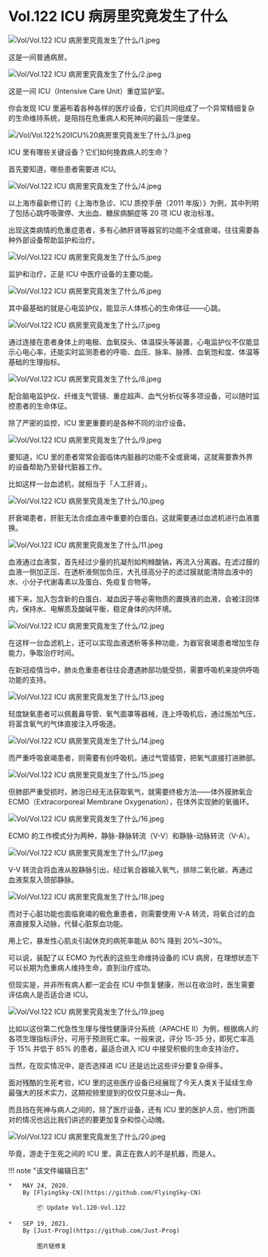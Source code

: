 # Vol.122 ICU 病房里究竟发生了什么

![Vol/Vol.122 ICU 病房里究竟发生了什么/1.jpeg](https://cdn.jsdelivr.net/gh/qiaoshouzi/static/image/Vol/Vol.122%20ICU%20病房里究竟发生了什么/1.jpeg)

这是一间普通病房。

![Vol/Vol.122 ICU 病房里究竟发生了什么/2.jpeg](https://cdn.jsdelivr.net/gh/qiaoshouzi/static/image/Vol/Vol.122%20ICU%20病房里究竟发生了什么/2.jpeg)

这是一间 ICU（Intensive Care Unit）重症监护室。

你会发现 ICU 里遍布着各种各样的医疗设备，它们共同组成了一个异常精细复杂的生命维持系统，是阻挡在危重病人和死神间的最后一座堡垒。

![/Vol/Vol.122%20ICU%20病房里究竟发生了什么/3.jpeg](https://cdn.jsdelivr.net/gh/qiaoshouzi/static/image/Vol/Vol.122%20ICU%20病房里究竟发生了什么/3.jpeg)

ICU 里有哪些关键设备？它们如何挽救病人的生命？

首先要知道，哪些患者需要进 ICU。

![Vol/Vol.122 ICU 病房里究竟发生了什么/4.jpeg](https://cdn.jsdelivr.net/gh/qiaoshouzi/static/image/Vol/Vol.122%20ICU%20病房里究竟发生了什么/4.jpeg)

以上海市最新修订的《上海市急诊、ICU 质控手册（2011 年版）》为例，其中列明了包括心跳呼吸骤停、大出血、糖尿病酮症等 20 项 ICU 收治标准。

出现这类病情的危重症患者，多有心肺肝肾等器官的功能不全或衰竭，往往需要各种外部设备帮助监护和治疗。

![Vol/Vol.122 ICU 病房里究竟发生了什么/5.jpeg](https://cdn.jsdelivr.net/gh/qiaoshouzi/static/image/Vol/Vol.122%20ICU%20病房里究竟发生了什么/5.jpeg)

监护和治疗，正是 ICU 中医疗设备的主要功能。

![Vol/Vol.122 ICU 病房里究竟发生了什么/6.jpeg](https://cdn.jsdelivr.net/gh/qiaoshouzi/static/image/Vol/Vol.122%20ICU%20病房里究竟发生了什么/6.jpeg)

其中最基础的就是心电监护仪，能显示人体核心的生命体征——心跳。

![Vol/Vol.122 ICU 病房里究竟发生了什么/7.jpeg](https://cdn.jsdelivr.net/gh/qiaoshouzi/static/image/Vol/Vol.122%20ICU%20病房里究竟发生了什么/7.jpeg)

通过连接在患者身体上的电极、血氧探头、体温探头等装置，心电监护仪不仅能显示心电心率，还能实时监测患者的呼吸、血压、脉率、脉搏、血氧饱和度、体温等基础的生理指标。

![Vol/Vol.122 ICU 病房里究竟发生了什么/8.jpeg](https://cdn.jsdelivr.net/gh/qiaoshouzi/static/image/Vol/Vol.122%20ICU%20病房里究竟发生了什么/8.jpeg)

配合脑电监护仪、纤维支气管镜、重症超声、血气分析仪等多项设备，可以随时监控患者的生命体征。

除了严密的监控，ICU 里更重要的是各种不同的治疗设备。

![Vol/Vol.122 ICU 病房里究竟发生了什么/9.jpeg](https://cdn.jsdelivr.net/gh/qiaoshouzi/static/image/Vol/Vol.122%20ICU%20病房里究竟发生了什么/9.jpeg)

要知道，ICU 里的患者常常会面临体内脏器的功能不全或衰竭，这就需要靠外界的设备帮助乃至替代脏器工作。

比如这样一台血滤机，就相当于「人工肝肾」。

![Vol/Vol.122 ICU 病房里究竟发生了什么/10.jpeg](https://cdn.jsdelivr.net/gh/qiaoshouzi/static/image/Vol/Vol.122%20ICU%20病房里究竟发生了什么/10.jpeg)

肝衰竭患者，肝脏无法合成血液中重要的白蛋白。这就需要通过血滤机进行血液置换。

![Vol/Vol.122 ICU 病房里究竟发生了什么/11.jpeg](https://cdn.jsdelivr.net/gh/qiaoshouzi/static/image/Vol/Vol.122%20ICU%20病房里究竟发生了什么/11.jpeg)

血液通过血液泵，首先经过少量的抗凝剂如枸橼酸钠，再流入分离器。在滤过膜的血液一侧加正压、在透析液侧加负压，大孔径高分子的滤过膜就能清除血液中的水、小分子代谢毒素以及蛋白、免疫复合物等。

接下来，加入包含新的白蛋白、凝血因子等必需物质的置换液的血液，会被注回体内，保持水、电解质及酸碱平衡，稳定身体的内环境。

![Vol/Vol.122 ICU 病房里究竟发生了什么/12.jpeg](https://cdn.jsdelivr.net/gh/qiaoshouzi/static/image/Vol/Vol.122%20ICU%20病房里究竟发生了什么/12.jpeg)

在这样一台血滤机上，还可以实现血液透析等多种功能，为器官衰竭患者增加生存能力，争取治疗时间。

在新冠疫情当中，肺炎危重患者往往会遭遇肺部功能受损，需要呼吸机来提供呼吸功能的支持。

![Vol/Vol.122 ICU 病房里究竟发生了什么/13.jpeg](https://cdn.jsdelivr.net/gh/qiaoshouzi/static/image/Vol/Vol.122%20ICU%20病房里究竟发生了什么/13.jpeg)

轻度缺氧患者可以佩戴鼻导管、氧气面罩等器械，连上呼吸机后，通过施加气压，将富含氧气的气体直接注入呼吸道。

![Vol/Vol.122 ICU 病房里究竟发生了什么/14.jpeg](https://cdn.jsdelivr.net/gh/qiaoshouzi/static/image/Vol/Vol.122%20ICU%20病房里究竟发生了什么/14.jpeg)

而严重呼吸衰竭患者，则需要有创呼吸机，通过气管插管，把氧气直接打进肺部。

![Vol/Vol.122 ICU 病房里究竟发生了什么/15.jpeg](https://cdn.jsdelivr.net/gh/qiaoshouzi/static/image/Vol/Vol.122%20ICU%20病房里究竟发生了什么/15.jpeg)

但肺部严重受损时，肺泡已经无法获取氧气，就需要终极方法——体外膜肺氧合 ECMO（Extracorporeal Membrane Oxygenation），在体外实现肺的氧循环。

![Vol/Vol.122 ICU 病房里究竟发生了什么/16.jpeg](https://cdn.jsdelivr.net/gh/qiaoshouzi/static/image/Vol/Vol.122%20ICU%20病房里究竟发生了什么/16.jpeg)

ECMO 的工作模式分为两种，静脉-静脉转流（V-V）和静脉-动脉转流（V-A）。

![Vol/Vol.122 ICU 病房里究竟发生了什么/17.jpeg](https://cdn.jsdelivr.net/gh/qiaoshouzi/static/image/Vol/Vol.122%20ICU%20病房里究竟发生了什么/17.jpeg)

V-V 转流会将血液从股静脉引出，经过氧合器输入氧气，排除二氧化碳，再通过血液泵泵入颈部静脉。

![Vol/Vol.122 ICU 病房里究竟发生了什么/18.jpeg](https://cdn.jsdelivr.net/gh/qiaoshouzi/static/image/Vol/Vol.122%20ICU%20病房里究竟发生了什么/18.jpeg)

而对于心脏功能也面临衰竭的极危重患者，则需要使用 V-A 转流，将氧合过的血液直接泵入动脉，代替心脏泵血功能。

用上它，暴发性心肌炎引起休克的病死率能从 80% 降到 20%\~30%。

可以说，装配了以 ECMO 为代表的这些生命维持设备的 ICU 病房，在理想状态下可以长期为危重病人维持生命，直到治疗成功。

但现实是，并非所有病人都一定会在 ICU 中恢复健康，所以在收治时，医生需要评估病人是否适合进 ICU。

![Vol/Vol.122 ICU 病房里究竟发生了什么/19.jpeg](https://cdn.jsdelivr.net/gh/qiaoshouzi/static/image/Vol/Vol.122%20ICU%20病房里究竟发生了什么/19.jpeg)

比如以这份第二代急性生理与慢性健康评分系统（APACHE II）为例，根据病人的各项生理指标评分，可用于预测死亡率。一般来说，评分 15-35 分，即死亡率高于 15% 并低于 85% 的患者，最适合进入 ICU 中接受积极的生命支持治疗。 

当然，在现实情况中，是否选择进 ICU 还是远比这些评分要复杂得多。

面对残酷的生死考验，ICU 里的这些医疗设备已经展现了今天人类关于延续生命最强大的技术实力，这期视频里提到的仅仅只是冰山一角。

而且挡在死神与病人之间的，除了医疗设备，还有 ICU 里的医护人员，他们所面对的情况也远比我们讲述的要更加复杂和惊心动魄。

![Vol/Vol.122 ICU 病房里究竟发生了什么/20.jpeg](https://cdn.jsdelivr.net/gh/qiaoshouzi/static/image/Vol/Vol.122%20ICU%20病房里究竟发生了什么/20.jpeg)

毕竟，游走于生死之间的 ICU 里，真正在救人的不是机器，而是人。

!!! note "该文件编辑日志"

	* 	MAY 24, 2020.
		By [FlyingSky-CN](https://github.com/FlyingSky-CN)

			📦 Update Vol.120-Vol.122

	*	SEP 19, 2021.
		By [Just-Prog](https://github.com/Just-Prog)

			图片链修复
